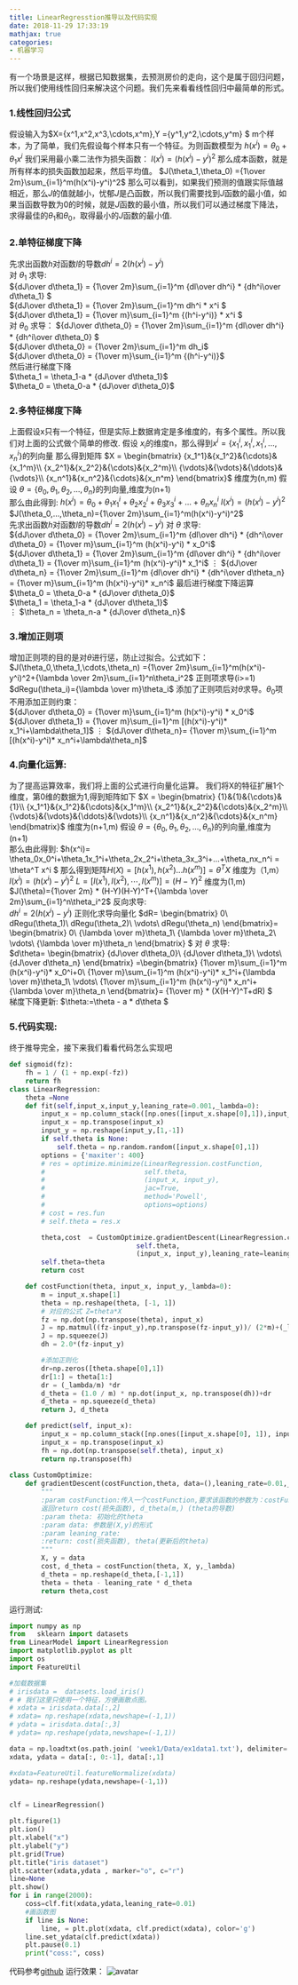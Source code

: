 ```yaml
---
title: LinearRegresstion推导以及代码实现
date: 2018-11-29 17:33:19
mathjax: true
categories:
- 机器学习
---
```

有一个场景是这样，根据已知数据集，去预测房价的走向，这个是属于回归问题，所以我们使用线性回归来解决这个问题。我们先来看看线性回归中最简单的形式。
 ### 1.线性回归公式
 假设输入为$X=\{x^1,x^2,x^3,\cdots,x^m\},Y =\{y^1,y^2,\cdots,y^m\} $ m个样本，为了简单，我们先假设每个样本只有一个特征。为则函数模型为
 $h(x^i)= \theta_0+\theta_1x^i$
 我们采用最小乘二法作为损失函数：
 $l(x^i)=  (h(x^i)-y^i)^2$
 那么成本函数，就是所有样本的损失函数加起来，然后平均值。
 $J(\theta_1,\theta_0) ={1\over 2m}\sum_{i=1}^m(h(x^i)-y^i)^2$ 
 那么可以看到，如果我们预测的值跟实际值越相近，那么$J$的值就越小，忧郁$J$是凸函数，所以我们需要找到$J$函数的最小值，如果当函数导数为0的时候，就是$J$函数的最小值，所以我们可以通过梯度下降法，求得最佳的$\theta_1$和$\theta_0$，取得最小的$J$函数的最小值.
 ### 2.单特征梯度下降
先求出函数$h$对函数$l$的导数$dh^i={2(h(x^i)-y^i)}$   
 对 $\theta_1$ 求导:   
 ${dJ\over d\theta_1} = {1\over 2m}\sum_{i=1}^m {dl\over dh^i} * {dh^i\over d\theta_1} $   
 ${dJ\over d\theta_1} = {1\over 2m}\sum_{i=1}^m dh^i * x^i $  
 ${dJ\over d\theta_1} = {1\over m}\sum_{i=1}^m {(h^i-y^i)} * x^i $   
 对 $\theta_0$ 求导：
 ${dJ\over d\theta_0} = {1\over 2m}\sum_{i=1}^m {dl\over dh^i} * {dh^i\over d\theta_0} $   
 ${dJ\over d\theta_0} = {1\over 2m}\sum_{i=1}^m dh_i$   
 ${dJ\over d\theta_0} = {1\over m}\sum_{i=1}^m {(h^i-y^i)}$   
 然后进行梯度下降  
 $\theta_1 = \theta_1-a * {dJ\over d\theta_1}$  
 $\theta_0 = \theta_0-a * {dJ\over d\theta_0}$
### 2.多特征梯度下降
 上面假设x只有一个特征，但是实际上数据肯定是多维度的，有多个属性。所以我们对上面的公式做个简单的修改. 
 假设 $x_i$的维度n，那么得到$x^i=\{x_1^i,x_1^i,x_1^i,...,x_n^i\}$的列向量 
 那么得到矩阵
 $X = \begin{bmatrix}
{x_1^1}&{x_1^2}&{\cdots}&{x_1^m}\\
{x_2^1}&{x_2^2}&{\cdots}&{x_2^m}\\
{\vdots}&{\vdots}&{\ddots}&{\vdots}\\
{x_n^1}&{x_n^2}&{\cdots}&{x_n^m}
\end{bmatrix}$ 维度为(n,m)
 假设 $\theta=\{\theta_0,\theta_1,\theta_2,...,\theta_n\}$的列向量,维度为(n+1)   
那么由此得到:
 $h(x^i)= \theta_0+\theta_1x_1^i+\theta_2x_2^i+\theta_3x_3^i+...+\theta_nx_n^i$ 
 $l(x^i)=  (h(x^i)-y^i)^2$
 $J(\theta_0,...,\theta_n)={1\over 2m}\sum_{i=1}^m(h(x^i)-y^i)^2$   
先求出函数$h$对函数$l$的导数$dh^i={2(h(x^i)-y^i)}$
 对 $\theta$ 求导:   
 ${dJ\over d\theta_0} = {1\over 2m}\sum_{i=1}^m {dl\over dh^i} * {dh^i\over d\theta_0} =  {1\over m}\sum_{i=1}^m (h(x^i)-y^i) * x_0^i$   
 ${dJ\over d\theta_1} = {1\over 2m}\sum_{i=1}^m {dl\over dh^i} * {dh^i\over d\theta_1} =  {1\over m}\sum_{i=1}^m (h(x^i)-y^i)* x_1^i$
$\vdots$
  ${dJ\over d\theta_n} = {1\over 2m}\sum_{i=1}^m {dl\over dh^i} * {dh^i\over d\theta_n} =  {1\over m}\sum_{i=1}^m (h(x^i)-y^i)* x_n^i$ 
最后进行梯度下降运算
 $\theta_0 = \theta_0-a * {dJ\over d\theta_0}$  
 $\theta_1 = \theta_1-a * {dJ\over d\theta_1}$  
 $\vdots$
 $\theta_n = \theta_n-a * {dJ\over d\theta_n}$

### 3.增加正则项
增加正则项的目的是对$\theta$进行惩，防止过拟合。公式如下：   
$J(\theta_0,\theta_1,\cdots,\theta_n) ={1\over 2m}\sum_{i=1}^m(h(x^i)-y^i)^2+{\lambda \over 2m}\sum_{i=1}^n\theta_i^2$ 
正则项求导(i>=1)   
$dRegu(\theta_i)={\lambda \over m}\theta_i$
添加了正则项后对$\theta$求导。$\theta_0$项不用添加正则约束：   
 ${dJ\over d\theta_0} =  {1\over m}\sum_{i=1}^m (h(x^i)-y^i) * x_0^i$   
 ${dJ\over d\theta_1} =  {1\over m}\sum_{i=1}^m [(h(x^i)-y^i)* x_1^i+\lambda\theta_1]$
$\vdots$
  ${dJ\over d\theta_n}=  {1\over m}\sum_{i=1}^m [(h(x^i)-y^i)* x_n^i+\lambda\theta_n]$ 
### 4.向量化运算:
为了提高运算效率，我们将上面的公式进行向量化运算。
我们将X的特征扩展1个维度，第0维的数据为1,得到矩阵如下
 $X = \begin{bmatrix}
{1}&{1}&{\cdots}&{1}\\
{x_1^1}&{x_1^2}&{\cdots}&{x_1^m}\\
{x_2^1}&{x_2^2}&{\cdots}&{x_2^m}\\
{\vdots}&{\vdots}&{\ddots}&{\vdots}\\
{x_n^1}&{x_n^2}&{\cdots}&{x_n^m}
\end{bmatrix}$ 维度为(n+1,m)
假设 $\theta=\{\theta_0,\theta_1,\theta_2,...,\theta_n\}$的列向量,维度为(n+1)   
那么由此得到:
 $h(x^i)= \theta_0x_0^i+\theta_1x_1^i+\theta_2x_2^i+\theta_3x_3^i+...+\theta_nx_n^i = \theta^T x^i $
那么得到矩阵$H(X) =[h(x^1),h(x^2)...h(x^m)] = \theta^TX$ 维度为（1,m）
 $l(x^i)=  (h(x^i)-y^i)^2$
 $L=[l(x^1),l(x^2),\cdots,l(x^m)]=  (H-Y)^2$ 维度为(1,m)
 $J(\theta)={1\over 2m} * (H-Y)(H-Y)^T+{\lambda \over 2m}\sum_{i=1}^n\theta_i^2$
反向求导:   
$dh^i={2(h(x^i)-y^i)}$ 
正则化求导向量化
$dR=
\begin{bmatrix}
0\\
dRegu(\theta_1)\\
dRegu(\theta_2)\\
\vdots\\
dRegu(\theta_n)
\end{bmatrix}=
\begin{bmatrix}
0\\
{\lambda \over m}\theta_1\\
{\lambda \over m}\theta_2\\
\vdots\\
{\lambda \over m}\theta_n
\end{bmatrix}
$
对 $\theta$ 求导:  
 $d\theta=
 \begin{bmatrix}
{dJ\over d\theta_0}\\
{dJ\over d\theta_1}\\
\vdots\\
{dJ\over d\theta_n}
 \end{bmatrix}
 =\begin{bmatrix}
 {1\over m}\sum_{i=1}^m (h(x^i)-y^i)* x_0^i+0\\
 {1\over m}\sum_{i=1}^m (h(x^i)-y^i)* x_1^i+{\lambda \over m}\theta_1\\
 \vdots\\
 {1\over m}\sum_{i=1}^m (h(x^i)-y^i)* x_n^i+{\lambda \over m}\theta_n
 \end{bmatrix}= {1\over m} * (X(H-Y)^T+dR) $   
 梯度下降更新:
 $\theta:=\theta - a * d\theta $

### 5.代码实现:
终于推导完全，接下来我们看看代码怎么实现吧
``` python
def sigmoid(fz):
    fh = 1 / (1 + np.exp(-fz))
    return fh
class LinearRegression:
    theta =None
    def fit(self,input_x,input_y,leaning_rate=0.001,_lambda=0):
        input_x = np.column_stack([np.ones([input_x.shape[0],1]),input_x])
        input_x = np.transpose(input_x)
        input_y = np.reshape(input_y,[1,-1])
        if self.theta is None:
            self.theta = np.random.random([input_x.shape[0],1])
        options = {'maxiter': 400}
        # res = optimize.minimize(LinearRegression.costFunction,
        #                         self.theta,
        #                         (input_x, input_y),
        #                         jac=True,
        #                         method='Powell',
        #                         options=options)
        # cost = res.fun
        # self.theta = res.x

        theta,cost  = CustomOptimize.gradientDescent(LinearRegression.costFunction,
                                self.theta,
                                (input_x, input_y),leaning_rate=leaning_rate,_lambda=_lambda)
        self.theta=theta
        return cost

    def costFunction(theta, input_x, input_y,_lambda=0):
        m = input_x.shape[1]
        theta = np.reshape(theta, [-1, 1])
        # 对应的公式 Z=theta*X
        fz = np.dot(np.transpose(theta), input_x)
        J = np.matmul((fz-input_y),np.transpose(fz-input_y))/ (2*m)+(_lambda/(2*m))*np.sum(np.power(theta,2))
        J = np.squeeze(J)
        dh = 2.0*(fz-input_y)

        #添加正则化
        dr=np.zeros([theta.shape[0],1])
        dr[1:] = theta[1:]
        dr = (_lambda/m) *dr
        d_theta = (1.0 / m) * np.dot(input_x, np.transpose(dh))+dr
        d_theta = np.squeeze(d_theta)
        return J, d_theta

    def predict(self, input_x):
        input_x = np.column_stack([np.ones([input_x.shape[0], 1]), input_x])
        input_x = np.transpose(input_x)
        fh = np.dot(np.transpose(self.theta), input_x)
        return np.transpose(fh)
        
class CustomOptimize:
    def gradientDescent(costFunction,theta, data=(),leaning_rate=0.01,_lambda=0):
        """
        :param costFunction:传入一个costFunction,要求该函数的参数为：costFunction(theta, input_x, input_y)，
        返回return cost(损失函数), d_theta(m,) (theta的导数)
        :param theta: 初始化的theta
        :param data: 参数是(X,y)的形式
        :param leaning_rate:
        :return: cost(损失函数), theta(更新后的theta)
        """
        X, y = data
        cost, d_theta = costFunction(theta, X, y,_lambda)
        d_theta = np.reshape(d_theta,[-1,1])
        theta = theta - leaning_rate * d_theta
        return theta,cost
```
运行测试:
``` python
import numpy as np
from   sklearn import datasets
from LinearModel import LinearRegression
import matplotlib.pyplot as plt
import os
import FeatureUtil

#加载数据集
# irisdata =  datasets.load_iris()
# # 我们这里只使用一个特征，方便画散点图。
# xdata = irisdata.data[:,2]
# xdata= np.reshape(xdata,newshape=(-1,1))
# ydata = irisdata.data[:,3]
# ydata= np.reshape(ydata,newshape=(-1,1))

data = np.loadtxt(os.path.join( 'week1/Data/ex1data1.txt'), delimiter=',')
xdata, ydata = data[:, 0:-1], data[:,1]

#xdata=FeatureUtil.featureNormalize(xdata)
ydata= np.reshape(ydata,newshape=(-1,1))


clf = LinearRegression()

plt.figure(1)
plt.ion()
plt.xlabel("x")
plt.ylabel("y")
plt.grid(True)
plt.title("iris dataset")
plt.scatter(xdata,ydata , marker="o", c="r")
line=None
plt.show()
for i in range(2000):
    coss=clf.fit(xdata,ydata,leaning_rate=0.01)
    #画函数图
    if line is None:
        line, = plt.plot(xdata, clf.predict(xdata), color='g')
    line.set_ydata(clf.predict(xdata))
    plt.pause(0.1)
    print("coss:", coss)
```
 代码参考[github](https://github.com/hobbitmr/deeplearnPractice/tree/master/cs229)
 运行效果：
 ![avatar](/images/LinearRegresstion.png)
 
 
 
 
 



